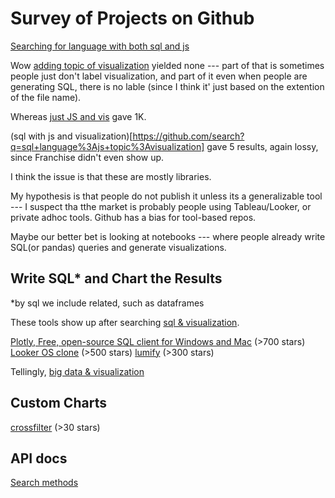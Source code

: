 # Survey of Projects on Github

[Searching for language with both sql and js](https://github.com/search?q=language%3A+sql+language%3Ajs)

Wow [adding topic of visualization](https://github.com/search?q=language%3Asql+topic%3Avisualization) yielded none --- part of that is sometimes people just don't label visualization, and part of it even when people are generating SQL, there is no lable (since I think it' just based on the extention of the file name).

Whereas [just JS and vis](https://github.com/search?q=language%3Ajs+topic%3Avisualization) gave 1K.

(sql with js and visualization)[https://github.com/search?q=sql+language%3Ajs+topic%3Avisualization] gave 5 results, again lossy, since Franchise didn't even show up.

I think the issue is that these are mostly libraries.


My hypothesis is that people do not publish it unless its a generalizable tool --- I suspect tha tthe market is probably people using Tableau/Looker, or private adhoc tools. Github has a bias for tool-based repos.

Maybe our better bet is looking at notebooks --- where people already write SQL(or pandas) queries and generate visualizations.


## Write SQL* and Chart the Results
\*by sql we include related, such as dataframes

These tools show up after searching [sql & visualization](https://github.com/search?q=sql+visualization).


[Plotly, Free, open-source SQL client for Windows and Mac](https://plot.ly/free-sql-client-download/) (>700 stars)
[Looker OS clone](https://github.com/mariusandra/insights) (>500 stars)
[lumify](https://github.com/lumifyio/lumify/) (>300 stars)

Tellingly, [big data & visualization](https://github.com/search?q=sql+visualization)

## Custom Charts

[crossfilter](https://github.com/omnisci/mapd-crossfilter) (>30 stars)


## API docs
[Search methods](
https://help.github.com/en/articles/searching-for-repositories#search-by-language)